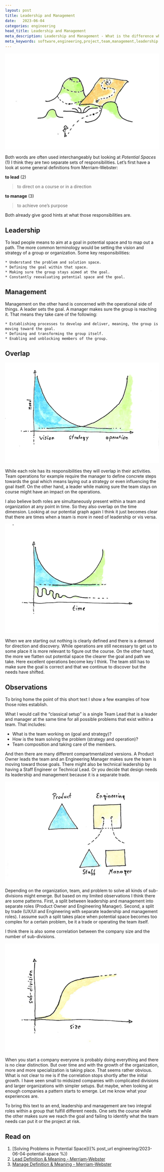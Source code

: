 ```yaml
---
layout: post
title: Leadership and Management
date:   2023-06-04
categories: engineering
head_title: Leadership and Management
meta_description: Leadership and Management - What is the difference when working in Potential Space?
meta_keywords: software,engineering,project,team,management,leadership
---
```


![watercolor drawing: cover - potential space with a map](/assets/img/l_m_potential_space.jpeg)

Both words are often used interchangeably but looking at *Potential Spaces* (1) I think they are two separate sets of responsibilities. Let’s first have a look at some general definitions from Merriam-Webster:

**to lead** (2)
> to direct on a course or in a direction

**to manage** (3)
> to achieve one’s purpose

Both already give good hints at what those responsibilities are.

## Leadership
To lead people means to aim at a goal in potential space and to map out a path. The more common terminology would be setting the vision and strategy of a group or organization. Some key responsibilities:

	* Understand the problem and solution space.
	* Defining the goal within that space.
	* Making sure the group stays aimed at the goal.
	* Constantly reevaluating potential space and the goal.

## Management
Management on the other hand is concerned with the operational side of things. A leader sets the goal. A manager makes sure the group is reaching it. That means they take care of the following:

	* Establishing processes to develop and deliver, meaning, the group is moving toward the goal.
	* Defining and transforming the group itself.
	* Enabling and unblocking members of the group.

## Overlap

![watercolor drawing: 2 graphs one for leadership (blue) and one for management (green) over a vision/strategy/operation need dimension.](/assets/img/l_m_need.jpeg)

While each role has its responsibilities they will overlap in their activities. Team operations for example require the manager to define concrete steps towards the goal which means laying out a strategy or even influencing the goal itself.  On the other hand, a leader while making sure the team stays on course might have an impact on the operations.

I also believe both roles are simultaneously present within a team and organization at any point in time. So they also overlap on the time dimension. Looking at our potential graph again I think it just becomes clear that there are times when a team is more in need of leadership or vis versa.

![watercolor drawing: same graphs as before plus the potential graph over time.](/assets/img/l_m_need_2.jpg)

When we are starting out nothing is clearly defined and there is a demand for direction and discovery. While operations are still necessary to get us to some place it is more relevant to figure out the course. On the other hand, the more we flatten out potential space the clearer the goal and path we take. Here excellent operations become key I think. The team still has to make sure the goal is correct and that we continue to discover but the needs have shifted.

## Observations
To bring home the point of this short text I show a few examples of how those roles establish.

What I would call the “classical setup” is a single Team Lead that is a leader and manager at the same time for all possible problems that exist within a team. That includes:

* What is the team working on (goal and strategy)?
* How is the team solving the problem (strategy and operation)?
* Team composition and taking care of the members.

And then there are many different compartmentalized versions. A Product Owner leads the team and an Engineering Manager makes sure the team is moving toward those goals. There might also be technical leadership by having a Staff Engineer or Technical Lead. Or you decide that design needs its leadership and management because it is a separate trade.

![watercolor drawing: showing leadership/management divisions based on role and trade.](/assets/img/l_m_division.jpeg)

Depending on the organization, team, and problem to solve all kinds of sub-divisions might emerge. But based on my limited observations I think there are some patterns. First, a split between leadership and management into separate roles (Product Owner and Engineering Manager). Second, a split by trade (UX/UI and Engineering with separate leadership and management roles). I assume such a split takes place when potential space becomes too complex for a certain problem, be it a trade or operating the team itself.

I think there is also some correlation between the company size and the number of sub-divisions.

![watercolor drawing: graph showing correlation between size of an org and the degree of sub-division.](/assets/img/l_m_size.jpg)

When you start a company everyone is probably doing everything and there is no clear distinction. But over time and with the growth of the organization, more and more specialization is taking place. That seems rather obvious. What is not clear to me is if the correlation stops shortly after the initial growth. I have seen small to midsized companies with complicated divisions and larger organizations with simpler setups. But maybe, when looking at enough companies a pattern starts to emerge. Let me know what your experiences are.

To bring this text to an end, leadership and management are two integral roles within a group that fulfill different needs. One sets the course while the other makes sure we reach the goal and failing to identify what the team needs can put it or the project at risk.

## Read on
1. [Solving Problems in Potential Space]({% post_url engineering/2023-06-04-potential-space %})
2. [Lead Definition & Meaning - Merriam-Webster](https://www.merriam-webster.com/dictionary/lead)
3. [Manage Definition & Meaning - Merriam-Webster](https://www.merriam-webster.com/dictionary/manage)
